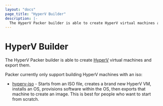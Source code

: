 ```yaml
---
layout: "docs"
page_title: "HyperV Builder"
description: |-
  The HyperV Packer builder is able to create HyperV virtual machines and export them.
---
```


# HyperV Builder

The HyperV Packer builder is able to create [HyperV](https://www.microsoft.com/en-us/server-cloud/solutions/virtualization.aspx)
virtual machines and export them.

Packer currently only support building HyperV machines with an iso:

* [hyperv-iso](/docs/builders/hyperv-iso.html) - Starts from
  an ISO file, creates a brand new HyperV VM, installs an OS,
  provisions software within the OS, then exports that machine to create
  an image. This is best for people who want to start from scratch.